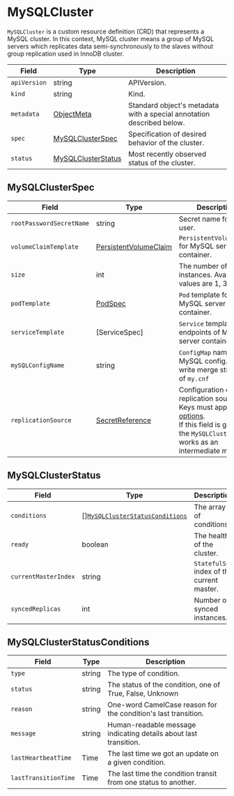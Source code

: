 MySQLCluster
============

`MySQLCluster` is a custom resource definition (CRD) that represents 
a MySQL cluster. In this context, MySQL cluster means a group of 
MySQL servers which replicates data semi-synchronously to the slaves
without group replication used in InnoDB cluster.

| Field        | Type                                      | Description                                                           |
| ------------ | ----------------------------------------- | --------------------------------------------------------------------- |
| `apiVersion` | string                                    | APIVersion.                                                           |
| `kind`       | string                                    | Kind.                                                                 |
| `metadata`   | [ObjectMeta]                              | Standard object's metadata with a special annotation described below. |
| `spec`       | [MySQLClusterSpec](#MySQLClusterSpec)     | Specification of desired behavior of the cluster.                     |
| `status`     | [MySQLClusterStatus](#MySQLClusterStatus) | Most recently observed status of the cluster.                         |

MySQLClusterSpec
----------------

| Field                    | Type                    | Description                                                                                                                                                                                                         |
| ------------------------ | ----------------------- | ------------------------------------------------------------------------------------------------------------------------------------------------------------------------------------------------------------------- |
| `rootPasswordSecretName` | string                  | Secret name for root user.                                                                                                                                                                                          |
| `volumeClaimTemplate`    | [PersistentVolumeClaim] | `PersistentVolumeClaim` for MySQL server container.                                                                                                                                                                 |
| `size`                   | int                     | The number of instances. Available values are 1, 3, and 5.                                                                                                                                                          |
| `podTemplate`            | [PodSpec]               | `Pod` template for MySQL server container.                                                                                                                                                                          |
| `serviceTemplate`        | [ServiceSpec]           | `Service` template for endpoints of MySQL server containers.                                                                                                                                                        |
| `mySQLConfigName`        | string                  | `ConfigMap` name of MySQL config. ToDO:  write merge strategy of `my.cnf`                                                                                                                                           |
| `replicationSource`      | [SecretReference]       | Configuration of replication source. Keys must appear in [options](https://dev.mysql.com/doc/refman/8.0/en/change-master-to.html).<br/> If this field is given, the `MySQLCluster` works as an intermediate master. |

MySQLClusterStatus
------------------

| Field                | Type                                                                | Description                                |
| -------------------- | ------------------------------------------------------------------- | ------------------------------------------ |
| `conditions`         | \[\][`MySQLClusterStatusConditions`](#MySQLClusterStatusConditions) | The array of conditions.                   |
| `ready`              | boolean                                                             | The health of the cluster.                 |
| `currentMasterIndex` | string                                                              | `StatefulSet` index of the current master. |
| `syncedReplicas`     | int                                                                 | Number of synced instances.                |

MySQLClusterStatusConditions
----------------------------

| Field                | Type   | Description                                                      |
| -------------------- | ------ | ---------------------------------------------------------------- |
| `type`               | string | The type of condition.                                           |
| `status`             | string | The status of the condition, one of True, False, Unknown         |
| `reason`             | string | One-word CamelCase reason for the condition's last transition.   |
| `message`            | string | Human-readable message indicating details about last transition. |
| `lastHeartbeatTime`  | Time   | The last time we got an update on a given condition.             |
| `lastTransitionTime` | Time   | The last time the condition transit from one status to another.  |

[ObjectMeta]: https://kubernetes.io/docs/reference/generated/kubernetes-api/v1.17/#objectmeta-v1-meta
[Time]: https://kubernetes.io/docs/reference/generated/kubernetes-api/v1.17/#time-v1-meta
[LabelSelector]: https://kubernetes.io/docs/reference/generated/kubernetes-api/v1.17/#labelselector-v1-meta
[PersistentVolumeClaim]: https://kubernetes.io/docs/reference/generated/kubernetes-api/v1.17/#persistentvolumeclaim-v1-core
[PodSpec]: https://kubernetes.io/docs/reference/generated/kubernetes-api/v1.17/#podspec-v1-core
[SecretReference]: https://kubernetes.io/docs/reference/generated/kubernetes-api/v1.17/#secretreference-v1-core
